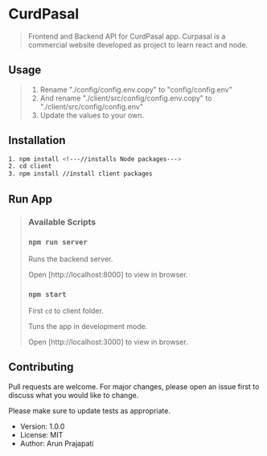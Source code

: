 # CurdPasal

> Frontend and Backend API for CurdPasal app. Curpasal is a commercial website developed as project to learn react and node.

## Usage

> 1. Rename "./config/config.env.copy" to "config/config.env" 
> 2.  And rename "./client/src/config/config.env.copy" to "./client/src/config/config.env"
> 3. Update the values to your own. 

## Installation

```bash
1. npm install <!---//installs Node packages--->
2. cd client
3. npm install //install client packages
```

## Run App

> ### Available Scripts
>
> ### `npm run server`
>
> Runs the backend server. 
>
> Open [http://localhost:8000] to view in browser.
>
> ### `npm start`
>
> First `cd` to client folder. 
>
> Tuns the app in development 	mode.
>
> Open [http://localhost:3000] to view in browser.
>
> 

## Contributing
Pull requests are welcome. For major changes, please open an issue first to discuss what you would like to change.

Please make sure to update tests as appropriate.

- Version: 1.0.0
- License: MIT
- Author: Arun Prajapati
